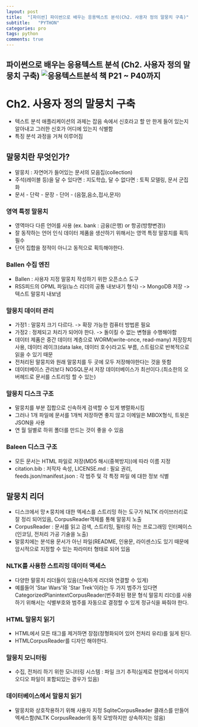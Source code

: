 ```yaml
---
layout: post
title:  "[파이썬] 파이썬으로 배우는 응용텍스트 분석(Ch2. 사용자 정의 말뭉치 구축)"
subtitle:   "PYTHON"
categories: pro
tags: python
comments: true
---
```


파이썬으로 배우는 응용텍스트 분석 (Ch2. 사용자 정의 말뭉치 구축)
![응용텍스트분석 책](http://image.yes24.com/momo/TopCate2739/MidCate008/273872383.jpg)
P21 ~ P40까지 
---


# Ch2. 사용자 정의 말뭉치 구축
- 텍스트 분석 애플리케이션의 과제는 잡음  속에서 신호라고 할 만 한게 들어 있는지 알아내고 그러한 신호가 어디에 있는지 식별함 
- 특징 분석 과정을 거쳐 이루어짐
  
## 말뭉치란 무엇인가?
- 말뭉치 : 자연어가 들어있는 문서의 모음집(collection)
- 주석(레이블 등)을 달 수 있다면 : 지도학습, 달 수 없다면 : 토픽 모델링, 문서 군집화
- 문서 - 단락 - 문장 - 단어 - (음절,음소,접사,문자)
  
### 영역 특정 말뭉치
- 영역마다 다른 언어를 사용 (ex. bank : 금융(은행) or 항공(방향변경))
- 잘 동작하는 언어 인식 데이터 제품을 생산하기 위해서는 영역 특정 말뭉치를 획득 필수
- 단어 집합을 정적이 아니고 동적으로 획득해야한다.
  
### Ballen 수집 엔진
- Ballen : 사용자 지정 말뭉치 작성하기 위한 오픈소스 도구
- RSS피드의 OPML 파일(뉴스 리더의 공통 내보내기 형식) -> MongoDB 저장 -> 텍스트 말뭉치 내보냄
  
### 말뭉치 데이터 관리
- 가정1 : 말뭉치 크기 다르다. -> 확장 가능한 컴퓨터 방법론 필요
- 가정2 : 정제되고 처리가 되어야 한다. -> 돌이킬 수 없는 변형을 수행해야함
- 데이터 제품은 중간 데이터 계층으로 WORM(write-once, read-many) 저장장치 사용, 데이터 레이크(data lake, 데이터 호수)라고도 부름, 스트림으로 반복적으로 읽을 수 있기 때문
- 전처리된 말뭉치와 원래 말뭉치를 두 곳에 모두 저장해야한다는 것을 뜻함
- 데이터베이스 관리보다 NOSQL문서 저장 데이터베이스가 최선이다.(최소한의 오버헤드로 문서를 스트리밍 할 수 있는)
  
### 말뭉치 디스크 구조
- 말뭉치를 부분 집합으로 신속하게 검색할 수 있게 병렬화시킴
- 그러나 1개 파일에 문서를 1개씩 저장하면 좋지 않고 이메일은 MBOX형식, 트윗은 JSON을 사용
- 연 월 일별로 하위 폴더를 만드는 것이 좋을 수 있음
  
### Baleen 디스크 구조
- 모든 문서는 HTML 파일로 저장(MD5 해시(중복방지))에 따라 이름 지정
- citation.bib : 저작자 속성, LICENSE.md : 필요 권리, feeds.json/manifest.json : 각 범주 및 각 특정 파일 에 대한 정보 식별
  
## 말뭉치 리더
- 디스크에서 망ㅊ뭉치에 대한 엑세스를 스트리밍 하는 도구가 NLTK 라이브러리로 잘 정리 되어있음, CorpusReader객체를 통해 말뭉치 노출
- CorpusReader : 문서를 읽고 검색, 스트리밍, 필터링 하는 프로그래밍 인터페이스 (인코딩, 전처리 가공 기술을 노출)
- 말뭉치에는 분석용 문서가 아닌 파일(README, 인용문, 라이센스)도 있기 때문에 암시적으로 지정할 수 있는 파라미터 형태로 되어 있음
  
### NLTK를 사용한 스트리밍 데이터 액세스
- 다양한 말뭉치 리더들이 있음(신속하게 리더와 연결할 수 있게)
- 예를들어 'Star Wars'와 'Star Trek'이라는 두 가지 범주가 있다면 CategorizedPlanintextCorpusReader(번주화된 평문 형식 말뭉치 리더)를 사용하기 위해서는 식별부호와 범주를 자동으로 결정할 수 있게 정규식을 짜줘야 한다.
  
### HTML 말뭉치 읽기
- HTML에서 모든 태그를 제거하면 장점(정형화되어 있어 전처리 유리)를 잃게 된다.
- HTMLCorpusReader를 디자인 해야한다.
  
### 말뭉치 모니터링
- 수집, 전처리 하기 위한 모니터링 시스템 : 파일 크기 추적(실제로 현업에서 이미지 오디오 파일이 포함되있는 경우가 있음)
  
### 데이터베이스에서 말뭉치 읽기
- 말뭉치와 상호작용하기 위해 사용자 지정 SqliteCorpusReader 클래스를 만들어 엑세스함(NLTK CorpusReader의 동작 모방하지만 상속하지는 않음)

